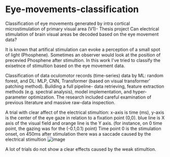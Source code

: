 # Eye-movements-classification
Classification of eye movements generated by intra cortical microstimulation of primary visual area (V1)- Thesis project
Can electrical stimulation of brain visual areas be decoded based on the eye movement data?

It is known that artifical stimulation can evoke a perception of a small spot of light (Phosphene). Sometimes an observer would look at the position of precevied Phosphene after stimultion. In this work I've tried to classify the exisetnce of stimultion based on the eye movement data.

Classification of data oculomotor records (time-series) data by ML: random forest, and DL: MLP, CNN, Transformer (based on visual transformer' patching method). 
Building a full pipeline- data retrieving, feature extraction methods (e.g. spectral analysis), model implementation, and hyper-parameter optimization.
The research included careful examination of previous literature and massive raw-data inspection.

A trial with clear affect of the electrical stimultion: 
x-axis is time (ms), y-axis is the center of the eye gaze in relation to a fixation point (0,0). blue line is X axis of the visual field and orange line is the Y axis. 
(for instance, on 0 time point, the gazing was for the (-0.1,0.1) point)
Time point 0 is the stimulation onset, on 450ms after stimulation there was a saccade caused by the electrical stimultion
![image](https://user-images.githubusercontent.com/62498821/155530543-7fb33fcd-9dc7-4491-b60a-b5117cf82b6b.png)

A lot of trials do not show a clear effects caused by the weak stimultion.

